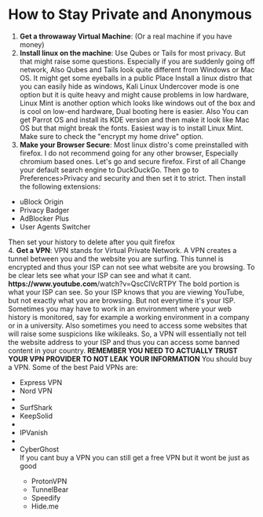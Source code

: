 # How to Stay Private and Anonymous
1. <b>Get a throwaway Virtual Machine</b>: (Or a real machine if you have money)
2. <b>Install linux on the machine</b>: Use Qubes or Tails for most privacy. But that might raise some questions. Especially if you are suddenly going off network, Also Qubes and Tails look quite different from Windows or Mac OS. It might get some eyeballs in a public Place
Install a linux distro that you can easily hide as windows, Kali Linux Undercover mode is one option but it is quite heavy and might cause problems in low hardware, Linux Mint is another option which looks like windows out of the box and is cool on low-end hardware, Dual booting here is easier. Also You can get Parrot OS and install its KDE version and then make it look like Mac OS but that might break the fonts. Easiest way is to install Linux Mint. Make sure to check the "encrypt my home drive" option.
3. <b>Make your Browser Secure</b>: Most linux distro's come preinstalled with firefox. I do not recommend going for any other browser, Especially chromium based ones. Let's go and secure firefox.
First of all Change your default search engine to DuckDuckGo. Then go to Preferences>Privacy and security and then set it to strict. Then install the following extensions:
<ul>
<li>	uBlock Origin</li>
<li>	Privacy Badger</li>
<li>	AdBlocker Plus</li>
<li>	User Agents Switcher</li>
</ul>
Then set your history to delete after you quit firefox<br>
4. <b>Get a VPN</b>: VPN stands for Virtual Private Network. A VPN creates a tunnel between you and the website you are surfing. This tunnel is encrypted and thus your ISP can not see what website are you browsing. To be clear lets see what your ISP can see and what it cant.
<b>https://www.youtube.com</b>/watch?v=QscClVcRTPY
The bold portion is what your ISP can see. So your ISP knows that you are viewing YouTube, but not exactly what you are browsing. But not everytime it's your ISP. Sometimes you may have to work in an environment where your web history is monitored, say for example a working environment in a company or in a university. Also sometimes you need to access some websites that will raise some suspicions like wikileaks. 
So, a VPN will essentially not tell the website address to your ISP and thus you can access some banned content in your country. 
<b> REMEMBER YOU NEED TO ACTUALLY TRUST YOUR VPN PROVIDER TO NOT LEAK YOUR INFORMATION</b>
You should buy a VPN. Some of the best Paid VPNs are:
<ul>
<li>Express VPN</li>
<li>Nord VPN<li>
<li>SurfShark</li>
<li>KeepSolid<li>
<li>IPVanish<li>
<li>CyberGhost</li>
If you cant buy a VPN you can still get a free VPN but it wont be just as good
<ul>
<li>ProtonVPN</li>
<li>TunnelBear</li>
<li>Speedify</li>
<li>Hide.me</li>

